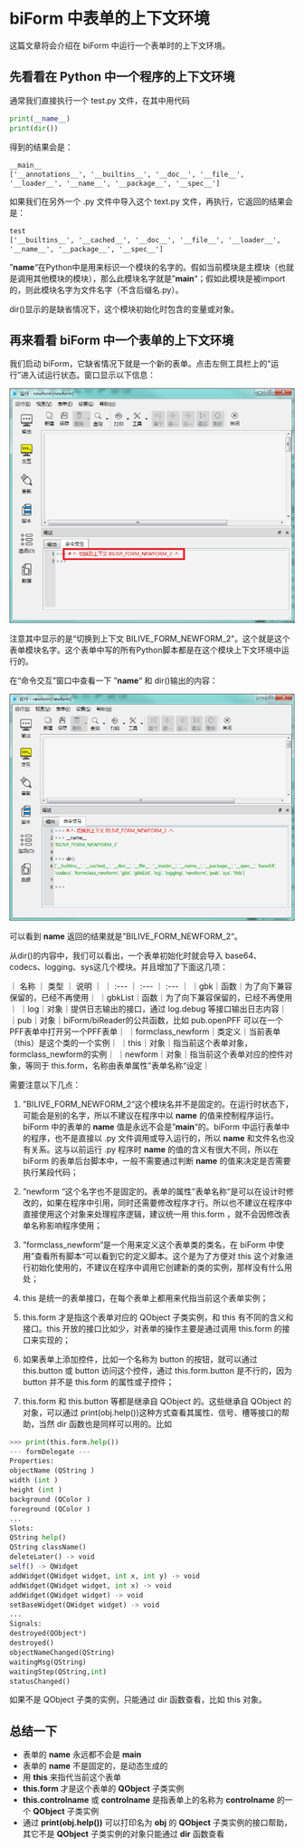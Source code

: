 # biForm 中表单的上下文环境

这篇文章将会介绍在 biForm 中运行一个表单时的上下文环境。

## 先看看在 Python 中一个程序的上下文环境

通常我们直接执行一个 test.py 文件，在其中用代码

``` python
print(__name__)
print(dir())
```

得到的结果会是：

```
__main__
['__annotations__', '__builtins__', '__doc__', '__file__', '__loader__', '__name__', '__package__', '__spec__']
```

如果我们在另外一个 .py 文件中导入这个 text.py 文件，再执行，它返回的结果会是：
```
test
['__builtins__', '__cached__', '__doc__', '__file__', '__loader__', '__name__', '__package__', '__spec__']
```

”__name__“在Python中是用来标识一个模块的名字的。假如当前模块是主模块（也就是调用其他模块的模块），那么此模块名字就是”__main__“；假如此模块是被import的，则此模块名字为文件名字（不含后缀名.py）。

dir()显示的是缺省情况下，这个模块初始化时包含的变量或对象。

## 再来看看 biForm 中一个表单的上下文环境

我们启动 biForm，它缺省情况下就是一个新的表单。点击左侧工具栏上的“运行”进入试运行状态。窗口显示以下信息：

![context](context1.png) 

注意其中显示的是“切换到上下文 BILIVE_FORM_NEWFORM_2"。这个就是这个表单模块名字。这个表单中写的所有Python脚本都是在这个模块上下文环境中运行的。

在“命令交互”窗口中查看一下 ”__name__“ 和 dir()输出的内容：

![__name__](context2.png) 

可以看到 __name__ 返回的结果就是”BILIVE_FORM_NEWFORM_2“。

从dir()的内容中，我们可以看出，一个表单初始化时就会导入 base64、codecs、logging、sys这几个模块。并且增加了下面这几项：

｜ 名称 ｜ 类型 ｜ 说明 ｜
｜ :--- ｜ :--- ｜ :--- ｜
｜gbk｜函数｜为了向下兼容保留的，已经不再使用｜
｜gbkList｜函数｜为了向下兼容保留的，已经不再使用｜
｜log｜对象｜提供日志输出的接口，通过 log.debug 等接口输出日志内容｜
｜pub｜对象｜biForm/biReader的公共函数，比如 pub.openPFF 可以在一个PFF表单中打开另一个PFF表单｜
｜formclass_newform｜类定义｜当前表单（this）是这个类的一个实例｜
｜this｜对象｜指当前这个表单对象，formclass_newform的实例｜
｜newform｜对象｜指当前这个表单对应的控件对象，等同于 this.form，名称由表单属性”表单名称“设定｜

需要注意以下几点：

1. ”BILIVE_FORM_NEWFORM_2“这个模块名并不是固定的。在运行时状态下，可能会是别的名字，所以不建议在程序中以 __name__ 的值来控制程序运行。biForm 中的表单的 __name__ 值是永远不会是”__main__“的。biForm 中运行表单中的程序，也不是直接以 .py 文件调用或导入运行的，所以 __name__ 和文件名也没有关系。这与以前运行 .py 程序时 __name__ 的值的含义有很大不同，所以在 biForm 的表单后台脚本中，一般不需要通过判断 __name__ 的值来决定是否需要执行某段代码；

2. ”newform “这个名字也不是固定的。表单的属性”表单名称“是可以在设计时修改的，如果在程序中引用，同时还需要修改程序才行。所以也不建议在程序中直接使用这个对象来处理程序逻辑，建议统一用 this.form ，就不会因修改表单名称影响程序使用；

3. ”formclass_newform“是一个用来定义这个表单类的类名，在 biForm 中使用”查看所有脚本“可以看到它的定义脚本。这个是为了方便对 this 这个对象进行初始化使用的，不建议在程序中调用它创建新的类的实例，那样没有什么用处；

4. this 是统一的表单接口，在每个表单上都用来代指当前这个表单实例；

5. this.form 才是指这个表单对应的 QObject 子类实例，和 this 有不同的含义和接口。this 开放的接口比如少，对表单的操作主要是通过调用 this.form 的接口来实现的；

6. 如果表单上添加控件，比如一个名称为 button 的按钮，就可以通过 this.button 或 button 访问这个控件，通过 this.form.button 是不行的，因为 button 并不是 this.form 的属性或子控件；

7. this.form 和 this.button 等都是继承自 QObject 的。这些继承自 QObject 的对象，可以通过 print(obj.help())这种方式查看其属性、信号、槽等接口的帮助，当然 dir 函数也是同样可以用的。比如

``` python
>>> print(this.form.help())
--- formDelegate ---
Properties:
objectName (QString )
width (int )
height (int )
background (QColor )
foreground (QColor )
...
Slots:
QString help()
QString className()
deleteLater() -> void
self() -> QWidget
addWidget(QWidget widget, int x, int y) -> void
addWidget(QWidget widget, int x) -> void
addWidget(QWidget widget) -> void
setBaseWidget(QWidget widget) -> void
...
Signals:
destroyed(QObject*)
destroyed()
objectNameChanged(QString)
waitingMsg(QString)
waitingStep(QString,int)
statusChanged()
```
如果不是 QObject 子类的实例，只能通过 dir 函数查看，比如 this 对象。

## 总结一下

- 表单的 __name__ 永远都不会是 __main__
- 表单的 __name__ 不是固定的，是动态生成的
- 用 **this** 来指代当前这个表单
- **this.form** 才是这个表单的 **QObject** 子类实例
- **this.controlname** 或 **controlname** 是指表单上的名称为 **controlname** 的一个 **QObject** 子类实例
- 通过 **print(obj.help())** 可以打印名为 **obj** 的 **QObject** 子类实例的接口帮助，其它不是 **QObject** 子类实例的对象只能通过 **dir** 函数查看


